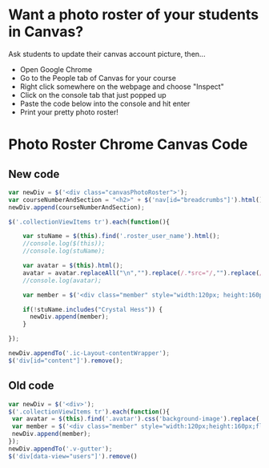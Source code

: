 # Want a photo roster of your students in Canvas?

Ask students to update their canvas account picture, then...

- Open Google Chrome
- Go to the People tab of Canvas for your course
- Right click somewhere on the webpage and choose "Inspect"
- Click on the console tab that just popped up
- Paste the code below into the console and hit enter
- Print your pretty photo roster!

# Photo Roster Chrome Canvas Code

## New code
```js
var newDiv = $('<div class="canvasPhotoRoster">');
var courseNumberAndSection = "<h2>" + $('nav[id="breadcrumbs"]').html().replaceAll("\n","").replace(/.*CS/, "CS").replace(/<.*/,"") + "</h2>";
newDiv.append(courseNumberAndSection);

$('.collectionViewItems tr').each(function(){

    var stuName = $(this).find('.roster_user_name').html();
    //console.log($(this));
    //console.log(stuName);

    var avatar = $(this).html();
    avatar = avatar.replaceAll("\n","").replace(/.*src="/,"").replace(/".*/,"");
    //console.log(avatar);

    var member = $('<div class="member" style="width:120px; height:160px; float: left; margin: 2px; padding: 5px;"><div class="memberImg" style="text-align:center; height:120px; width:120px;"><span style="display: inline-block; height: 100%; vertical-align: middle;"></span><img style="max-width: 120px; max-height: 120px; vertical-align: middle;" src=' + avatar + '></div><div class="memberName" style="text-align:center">' + stuName + '</div></div>');

    if(!stuName.includes("Crystal Hess")) {
      newDiv.append(member);
    }

});

newDiv.appendTo('.ic-Layout-contentWrapper');
$('div[id="content"]').remove();
```

## Old code
```js
var newDiv = $('<div>');
$('.collectionViewItems tr').each(function(){
 var avatar = $(this).find('.avatar').css('background-image').replace('url(','').replace(')','');
 var member = $('<div class="member" style="width:120px;height:160px;float: left;margin: 2px;"><div class="memberImg" style="text-align:center; height:120px; width:120px;"><span style="display: inline-block; height: 100%; vertical-align: middle;"></span><img style="max-width: 120px; max-height: 120px; vertical-align: middle;" src=' + avatar + '></div><div class="memberName" style="text-align:center">' + $(this).find('.roster_user_name').html() + '</div></div>');
 newDiv.append(member);
});
newDiv.appendTo('.v-gutter');
$('div[data-view="users"]').remove()
```
